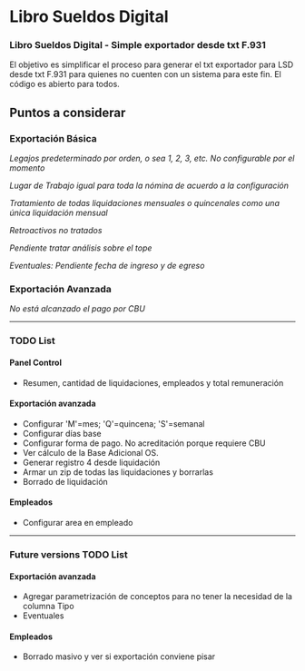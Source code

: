 # Libro Sueldos Digital

### Libro Sueldos Digital - Simple exportador desde txt F.931

El objetivo es simplificar el proceso para generar el txt exportador para LSD desde txt F.931 para quienes no cuenten con un sistema para este fin.
El código es abierto para todos.


## Puntos a considerar

### Exportación Básica

_Legajos predeterminado por orden, o sea 1, 2, 3, etc. No configurable por el momento_

_Lugar de Trabajo igual para toda la nómina de acuerdo a la configuración_

_Tratamiento de todas liquidaciones mensuales o quincenales como una única liquidación mensual_

_Retroactivos no tratados_

_Pendiente tratar análisis sobre el tope_

_Eventuales: Pendiente fecha de ingreso y de egreso_

### Exportación Avanzada

_No está alcanzado el pago por CBU_

---

### TODO List
#### Panel Control

* Resumen, cantidad de liquidaciones, empleados y total remuneración

#### Exportación avanzada

* Configurar 'M'=mes; 'Q'=quincena; 'S'=semanal
* Configurar días base
* Configurar forma de pago. No acreditación porque requiere CBU
* Ver cálculo de la Base Adicional OS.
* Generar registro 4 desde liquidación
* Armar un zip de todas las liquidaciones y borrarlas
* Borrado de liquidación

#### Empleados

* Configurar area en empleado

---

### Future versions TODO List

#### Exportación avanzada
* Agregar parametrización de conceptos para no tener la necesidad de la columna Tipo
* Eventuales

#### Empleados
* Borrado masivo y ver si exportación conviene pisar